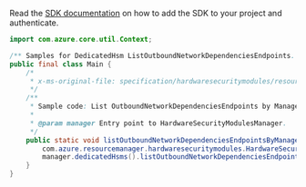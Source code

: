 Read the [SDK documentation](https://github.com/Azure/azure-sdk-for-java/blob/azure-resourcemanager-hardwaresecuritymodules_1.0.0-beta.1/sdk/hardwaresecuritymodules/azure-resourcemanager-hardwaresecuritymodules/README.md) on how to add the SDK to your project and authenticate.

```java
import com.azure.core.util.Context;

/** Samples for DedicatedHsm ListOutboundNetworkDependenciesEndpoints. */
public final class Main {
    /*
     * x-ms-original-file: specification/hardwaresecuritymodules/resource-manager/Microsoft.HardwareSecurityModules/stable/2021-11-30/examples/GetOutboundNetworkDependenciesEndpointsList.json
     */
    /**
     * Sample code: List OutboundNetworkDependenciesEndpoints by Managed Cluster.
     *
     * @param manager Entry point to HardwareSecurityModulesManager.
     */
    public static void listOutboundNetworkDependenciesEndpointsByManagedCluster(
        com.azure.resourcemanager.hardwaresecuritymodules.HardwareSecurityModulesManager manager) {
        manager.dedicatedHsms().listOutboundNetworkDependenciesEndpoints("hsm-group", "hsm1", Context.NONE);
    }
}
```
